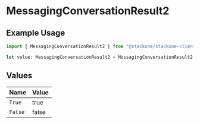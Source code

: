 # MessagingConversationResult2

## Example Usage

```typescript
import { MessagingConversationResult2 } from "@stackone/stackone-client-ts/sdk/models/shared";

let value: MessagingConversationResult2 = MessagingConversationResult2.True;
```

## Values

| Name    | Value   |
| ------- | ------- |
| `True`  | true    |
| `False` | false   |